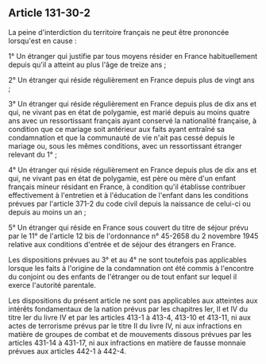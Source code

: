 Article 131-30-2
----
La peine d'interdiction du territoire français ne peut être prononcée lorsqu'est
en cause :

1° Un étranger qui justifie par tous moyens résider en France habituellement
depuis qu'il a atteint au plus l'âge de treize ans ;

2° Un étranger qui réside régulièrement en France depuis plus de vingt ans ;

3° Un étranger qui réside régulièrement en France depuis plus de dix ans et qui,
ne vivant pas en état de polygamie, est marié depuis au moins quatre ans avec un
ressortissant français ayant conservé la nationalité française, à condition que
ce mariage soit antérieur aux faits ayant entraîné sa condamnation et que la
communauté de vie n'ait pas cessé depuis le mariage ou, sous les mêmes
conditions, avec un ressortissant étranger relevant du 1° ;

4° Un étranger qui réside régulièrement en France depuis plus de dix ans et qui,
ne vivant pas en état de polygamie, est père ou mère d'un enfant français mineur
résidant en France, à condition qu'il établisse contribuer effectivement à
l'entretien et à l'éducation de l'enfant dans les conditions prévues par
l'article 371-2 du code civil depuis la naissance de celui-ci ou depuis au moins
un an ;

5° Un étranger qui réside en France sous couvert du titre de séjour prévu par le
11° de l'article 12 bis de l'ordonnance n° 45-2658 du 2 novembre 1945 relative
aux conditions d'entrée et de séjour des étrangers en France.

Les dispositions prévues au 3° et au 4° ne sont toutefois pas applicables
lorsque les faits à l'origine de la condamnation ont été commis à l'encontre du
conjoint ou des enfants de l'étranger ou de tout enfant sur lequel il exerce
l'autorité parentale.

Les dispositions du présent article ne sont pas applicables aux atteintes aux
intérêts fondamentaux de la nation prévus par les chapitres Ier, II et IV du
titre Ier du livre IV et par les articles 413-1 à 413-4, 413-10 et 413-11, ni
aux actes de terrorisme prévus par le titre II du livre IV, ni aux infractions
en matière de groupes de combat et de mouvements dissous prévues par les
articles 431-14 à 431-17, ni aux infractions en matière de fausse monnaie
prévues aux articles 442-1 à 442-4.
